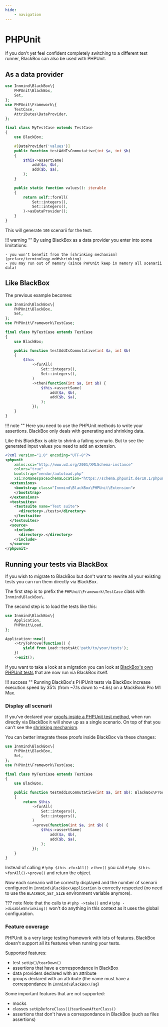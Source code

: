 ```yaml
---
hide:
    - navigation
---
```


# PHPUnit

If you don't yet feel confident completely switching to a different test runner, BlackBox can also be used with PHPUnit.

## As a data provider

```php title="MyTestCase.php"
use Innmind\BlackBox\{
    PHPUnit\BlackBox,
    Set,
};
use PHPUnit\Framework\{
    TestCase,
    Attributes\DataProvider,
};

final class MyTestCase extends TestCase
{
    use BlackBox;

    #[DataProvider('values')]
    public function testAddIsCommutative(int $a, int $b)
    {
        $this->assertSame(
            add($a, $b),
            add($b, $a),
        );
    }

    public static function values(): iterable
    {
        return self::forAll(
            Set::integers(),
            Set::integers(),
        )->asDataProvider();
    }
}
```

This will generate `100` scenarii for the test.

!!! warning ""
    By using BlackBox as a data provider you enter into some limitations:

    - you won't benefit from the [shrinking mechanism](preface/terminology.md#shrinking)
    - you may run out of memory (since PHPUnit keep in memory all scenarii data)

## Like BlackBox

The previous example becomes:

```php title="MyTestCase.php"
use Innmind\BlackBox\{
    PHPUnit\BlackBox,
    Set,
};
use PHPUnit\Framework\TestCase;

final class MyTestCase extends TestCase
{
    use BlackBox;

    public function testAddIsCommutative(int $a, int $b)
    {
        $this
            ->forAll(
                Set::integers(),
                Set::integers(),
            )
            ->then(function(int $a, int $b) {
                $this->assertSame(
                    add($a, $b),
                    add($b, $a),
                );
            });
    }
}
```

!!! note ""
    Here you need to use the PHPUnit methods to write your assertions. BlackBox only deals with generating and shrinking data.

Like this BlackBox is able to shrink a failing scenario. But to see the generated input values you need to add an extension.

```xml title="phpunit.xml.dist" hl_lines="7-10"
<?xml version="1.0" encoding="UTF-8"?>
<phpunit
    xmlns:xsi="http://www.w3.org/2001/XMLSchema-instance"
    colors="true"
    bootstrap="vendor/autoload.php"
    xsi:noNamespaceSchemaLocation="https://schema.phpunit.de/10.1/phpunit.xsd">
  <extensions>
    <bootstrap class="Innmind\BlackBox\PHPUnit\Extension">
    </bootstrap>
  </extensions>
  <testsuites>
    <testsuite name="Test suite">
      <directory>./tests</directory>
    </testsuite>
  </testsuites>
  <source>
    <include>
      <directory>.</directory>
    </include>
  </source>
</phpunit>
```

## Running your tests via BlackBox

If you wish to migrate to BlackBox but don't want to rewrite all your existing tests you can run them directly via BlackBox.

The first step is to prefix the `PHPUnit\Framework\TestCase` class with `Innmind\BlackBox\`.

The second step is to load the tests like this:

```php
use Innmind\BlackBox\{
    Application,
    PHPUnit\Load,
};

Application::new()
    ->tryToProve(function() {
        yield from Load::testsAt('path/to/your/tests');
    })
    ->exit();
```

If you want to take a look at a migration you can look at [BlackBox's own PHPUnit tests](https://github.com/Innmind/BlackBox/tree/master/tests/) that are now run via BlackBox itself.

!!! success ""
    Running BlackBox's PHPUnit tests via BlackBox increase execution speed by 35% (from ~7.1s down to ~4.6s) on a MackBook Pro M1 Max.

### Display all scenarii

If you've declared your [proofs inside a PHPUnit test method](#like-blackbox), when run directly via BlackBox it will show up as a single scenario. On top of that you can't see the [shrinking mechanism](preface/terminology.md#shrinking).

You can better integrate these proofs inside BlackBox via these changes:

```php title="MyTestCase.php" hl_lines="11 13 18"
use Innmind\BlackBox\{
    PHPUnit\BlackBox,
    Set,
};
use PHPUnit\Framework\TestCase;

final class MyTestCase extends TestCase
{
    use BlackBox;

    public function testAddIsCommutative(int $a, int $b): BlackBox\Proof
    {
        return $this
            ->forAll(
                Set::integers(),
                Set::integers(),
            )
            ->prove(function(int $a, int $b) {
                $this->assertSame(
                    add($a, $b),
                    add($b, $a),
                );
            });
    }
}
```

Instead of calling `#!php $this->forAll()->then()` you call `#!php $this->forAll()->prove()` and return the object.

Now each scenario will be correctly displayed and the number of scenarii configured in `Innmind\BlackBox\Application` is correctly respected (no need to use the `BLACKBOX_SET_SIZE` environment variable anymore).

??? note
    Note that the calls to `#!php ->take()` and `#!php ->disableShrinking()` won't do anything in this context as it uses the global configuration.

### Feature coverage

PHPUnit is a very large testing framework with lots of features. BlackBox doesn't support all its features when running your tests.

Supported features:

- test `setUp()`/`tearDown()`
- assertions that have a correspondance in BlackBox
- data providers declared with an attribute
- groups declared with an attribute (the name must have a correspondance in `Innmind\BlackBox\Tag`)

Some important features that are not supported:

- mocks
- classes `setUpBeforeClass()`/`tearDownAfterClass()`
- assertions that don't have a correspondance in BlackBox (such as files assertions)
